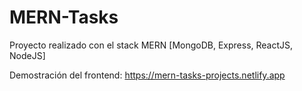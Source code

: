 # MERN-Tasks

Proyecto realizado con el stack MERN [MongoDB, Express, ReactJS, NodeJS]

Demostración del frontend:
https://mern-tasks-projects.netlify.app
